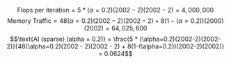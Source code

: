 $$\text{Flops per iteration} = 5 * (\alpha=0.2)(2002 - 2)(2002 -2) = 4,000,000$$
$$\text{Memory Traffic} = 48 (\alpha=0.2) (2002 - 2)(2002 - 2) + 8(1-(\alpha=0.2))(2000)(2002) = 64,025,600$$
$$\text{AI (sparse) (alpha = 0.2)} = \frac{5 * (\alpha=0.2)(2002-2)(2002-2)}{48(\alpha=0.2)(2002 - 2)(2002 - 2) + 8(1-(\alpha=0.2))(2002-2)(2002)} = 0.0624$$
$$$$